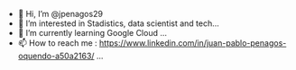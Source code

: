 - 👋 Hi, I’m @jpenagos29
- 👀 I’m interested in Stadistics, data scientist and tech...
- 🌱 I’m currently learning Google Cloud ...
- 📫 How to reach me : https://www.linkedin.com/in/juan-pablo-penagos-oquendo-a50a2163/ ...

<!---
jpenagos29/jpenagos29 is a ✨ special ✨ repository because its `README.md` (this file) appears on your GitHub profile.
You can click the Preview link to take a look at your changes.
--->

